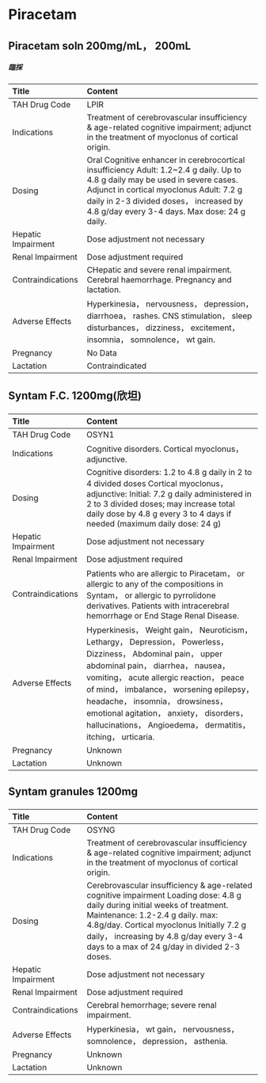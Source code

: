 # Piracetam

## Piracetam soln 200mg/mL， 200mL

##### 臨採

| Title              | Content                                                                                                                                                                                                                                                              |
|:-------------------|:---------------------------------------------------------------------------------------------------------------------------------------------------------------------------------------------------------------------------------------------------------------------|
| TAH Drug Code      | LPIR                                                                                                                                                                                                                                                                 |
| Indications        | Treatment of cerebrovascular insufficiency & age-related cognitive impairment; adjunct in the treatment of myoclonus of cortical origin.                                                                                                                             |
| Dosing             | Oral Cognitive enhancer in cerebrocortical insufficiency Adult: 1.2~2.4 g daily. Up to 4.8 g daily may be used in severe cases. Adjunct in cortical myoclonus Adult: 7.2 g daily in 2-3 divided doses， increased by 4.8 g/day every 3-4 days. Max dose: 24 g daily. |
| Hepatic Impairment | Dose adjustment not necessary                                                                                                                                                                                                                                        |
| Renal Impairment   | Dose adjustment required                                                                                                                                                                                                                                             |
| Contraindications  | CHepatic and severe renal impairment. Cerebral haemorrhage. Pregnancy and lactation.                                                                                                                                                                                 |
| Adverse Effects    | Hyperkinesia， nervousness， depression， diarrhoea， rashes. CNS stimulation， sleep disturbances， dizziness， excitement， insomnia， somnolence， wt gain.                                                                                                       |
| Pregnancy          | No Data                                                                                                                                                                                                                                                              |
| Lactation          | Contraindicated                                                                                                                                                                                                                                                      |

## Syntam F.C. 1200mg(欣坦)

##### 

| Title              | Content                                                                                                                                                                                                                                                                                                                                                                                     |
|:-------------------|:--------------------------------------------------------------------------------------------------------------------------------------------------------------------------------------------------------------------------------------------------------------------------------------------------------------------------------------------------------------------------------------------|
| TAH Drug Code      | OSYN1                                                                                                                                                                                                                                                                                                                                                                                       |
| Indications        | Cognitive disorders. Cortical myoclonus， adjunctive.                                                                                                                                                                                                                                                                                                                                       |
| Dosing             | Cognitive disorders: 1.2 to 4.8 g daily in 2 to 4 divided doses Cortical myoclonus， adjunctive: Initial: 7.2 g daily administered in 2 to 3 divided doses; may increase total daily dose by 4.8 g every 3 to 4 days if needed (maximum daily dose: 24 g)                                                                                                                                   |
| Hepatic Impairment | Dose adjustment not necessary                                                                                                                                                                                                                                                                                                                                                               |
| Renal Impairment   | Dose adjustment required                                                                                                                                                                                                                                                                                                                                                                    |
| Contraindications  | Patients who are allergic to Piracetam， or allergic to any of the compositions in Syntam， or allergic to pyrrolidone derivatives. Patients with intracerebral hemorrhage or End Stage Renal Disease.                                                                                                                                                                                      |
| Adverse Effects    | Hyperkinesis， Weight gain， Neuroticism， Lethargy， Depression， Powerless， Dizziness， Abdominal pain， upper abdominal pain， diarrhea， nausea， vomiting， acute allergic reaction， peace of mind， imbalance， worsening epilepsy， headache， insomnia， drowsiness， emotional agitation， anxiety， disorders， hallucinations， Angioedema， dermatitis， itching， urticaria. |
| Pregnancy          | Unknown                                                                                                                                                                                                                                                                                                                                                                                     |
| Lactation          | Unknown                                                                                                                                                                                                                                                                                                                                                                                     |

## Syntam granules 1200mg

##### 

| Title              | Content                                                                                                                                                                                                                                                                                                 |
|:-------------------|:--------------------------------------------------------------------------------------------------------------------------------------------------------------------------------------------------------------------------------------------------------------------------------------------------------|
| TAH Drug Code      | OSYNG                                                                                                                                                                                                                                                                                                   |
| Indications        | Treatment of cerebrovascular insufficiency & age-related cognitive impairment; adjunct in the treatment of myoclonus of cortical origin.                                                                                                                                                                |
| Dosing             | Cerebrovascular insufficiency & age-related cognitive impairment Loading dose: 4.8 g daily during initial weeks of treatment. Maintenance: 1.2-2.4 g daily. max: 4.8g/day. Cortical myoclonus Initially 7.2 g daily， increasing by 4.8 g/day every 3-4 days to a max of 24 g/day in divided 2-3 doses. |
| Hepatic Impairment | Dose adjustment not necessary                                                                                                                                                                                                                                                                           |
| Renal Impairment   | Dose adjustment required                                                                                                                                                                                                                                                                                |
| Contraindications  | Cerebral hemorrhage; severe renal impairment.                                                                                                                                                                                                                                                           |
| Adverse Effects    | Hyperkinesia， wt gain， nervousness， somnolence， depression， asthenia.                                                                                                                                                                                                                              |
| Pregnancy          | Unknown                                                                                                                                                                                                                                                                                                 |
| Lactation          | Unknown                                                                                                                                                                                                                                                                                                 |

